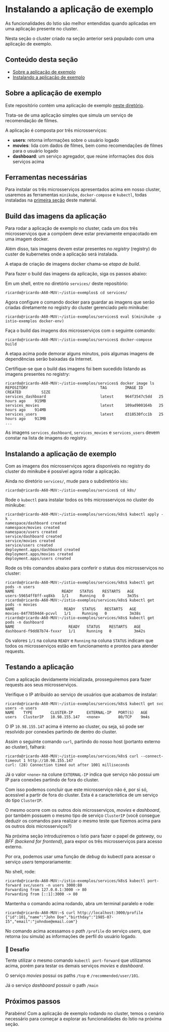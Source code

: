 # Instalando a aplicação de exemplo

As funcionalidades do Istio são melhor entendidas quando aplicadas em uma aplicação presente no cluster.

Nesta seção o cluster criado na seção anterior será populado com uma aplicação de exemplo.

## Conteúdo desta seção

* [Sobre a aplicação de exemplo](#sobre)
* [Instalando a aplicação de exemplo](#instalando)

## <a name="sobre"></a> Sobre a aplicação de exemplo

Este repositório contém uma aplicação de exemplo [neste diretório](https://github.com/ribaptista/istio-exemplos/tree/main/services).

Trata-se de uma aplicação simples que simula um serviço de recomendação de filmes.

A aplicação é composta por três microsserviços: 

* **users**: retorna informações sobre o usuário logado
* **movies**: lida com dados de filmes, bem como recomendações de filmes para o usuário logado
* **dashboard**: um serviço agregador, que reúne informações dos dois serviços acima

## <a name="ferramentas"></a> Ferramentas necessárias

Para instalar os três microsserviços apresentados acima em nosso cluster, usaremos as ferramentas `minikube`, `docker-compose` e `kubectl`,
todas instaladas na [primeira seção](1-Ferramentas.md) deste material.

## <a name="build"></a> Build das imagens da aplicação

Para rodar a aplicação de exemplo no cluster, cada um dos três microsserviços que a compõem deve estar previamente empacotado em uma imagem docker.

Além disso, tais imagens devem estar presentes no *registry* (registry) do custer de kubernetes onde a aplicação será instalada.

A etapa de criação de imagens docker chama-se *etapa de build*.

Para fazer o build das imagens da aplicação, siga os passos abaixo:

Em um shell, entre no diretório `services/` deste repositório:

```console
ricardo@ricardo-A60-MUV:~/istio-exemplos$ cd services/
```

Agora configure o comando docker para guardar as imagens que serão criadas diretamente no registry do cluster gerenciado pelo minikube:

```console
ricardo@ricardo-A60-MUV:~/istio-exemplos/services$ eval $(minikube -p istio-exemplos docker-env)
```

Faça o build das imagens dos microsserviços com o seguinte comando:

```console
ricardo@ricardo-A60-MUV:~/istio-exemplos/services$ docker-compose build 
```

A etapa acima pode demorar alguns minutos, pois algumas imagens de dependências serão baixadas da Internet.

Certifique-se que o build das imagens foi bem sucedido listando as imagens presentes no registry:

```console
ricardo@ricardo-A60-MUV:~/istio-exemplos/services$ docker image ls
REPOSITORY                                TAG        IMAGE ID       CREATED         SIZE
services_dashboard                        latest     964f3547c5dd   25 hours ago    915MB
services_movies                           latest     109ad900164b   25 hours ago    914MB
services_users                            latest     d318530fcc1b   25 hours ago    913MB
...
```

As imagens `services_dashboard`, `services_movies` e `services_users` devem constar na lista de imagens do registry.

## <a name="instalando"></a> Instalando a aplicação de exemplo

Com as imagens dos microsserviços agora disponíveis no registry do cluster do minikube é possível agora rodar a aplicação.

Ainda no diretório `services/`, mude para o subdiretório `k8s`:

```console
ricardo@ricardo-A60-MUV:~/istio-exemplos/services$ cd k8s/
```

Rode o `kubectl` para instalar todos os três microsserviços no cluster do minikube:

```console
ricardo@ricardo-A60-MUV:~/istio-exemplos/services/k8s$ kubectl apply -k .
namespace/dashboard created
namespace/movies created
namespace/users created
service/dashboard created
service/movies created
service/users created
deployment.apps/dashboard created
deployment.apps/movies created
deployment.apps/users created
```

Rode os três comandos abaixo para conferir o status dos microsserviços no cluster:

```console
ricardo@ricardo-A60-MUV:~/istio-exemplos/services/k8s$ kubectl get pods -n users 
NAME                     READY   STATUS    RESTARTS   AGE
users-59654ff8ff-xq8kb   1/1     Running   0          3m35s
ricardo@ricardo-A60-MUV:~/istio-exemplos/services/k8s$ kubectl get pods -n movies
NAME                      READY   STATUS    RESTARTS   AGE
movies-84f78594d4-pcvvl   1/1     Running   0          3m38s
ricardo@ricardo-A60-MUV:~/istio-exemplos/services/k8s$ kubectl get pods -n dashboard
NAME                        READY   STATUS    RESTARTS   AGE
dashboard-f9dd87b74-fxxxr   1/1     Running   0          3m42s
```

Os valores `1/1` na coluna `READY` e `Running` na coluna `STATUS` indicam que todos os microsserviços estão em funcionamento e prontos para atender requests.

## <a name="testando"></a> Testando a aplicação

Com a aplicação devidamente inicializada, prosseguiremos para fazer requests aos seus microsserviços.

Verifique o IP atribuído ao serviço de usuários que acabamos de instalar:

```console
ricardo@ricardo-A60-MUV:~/istio-exemplos/services/k8s$ kubectl get svc users -n users
NAME    TYPE        CLUSTER-IP      EXTERNAL-IP   PORT(S)   AGE
users   ClusterIP   10.98.155.147   <none>        80/TCP    9m4s
```

O IP `10.98.155.147` acima é interno ao cluster, ou seja, só pode ser resolvido por conexões partindo de dentro do cluster.

Assim o seguinte comando `curl`, partindo do nosso host (portanto externo ao cluster), falhará:

```console
ricardo@ricardo-A60-MUV:~/istio-exemplos/services/k8s$ curl --connect-timeout 1 http://10.98.155.147
curl: (28) Connection timed out after 1001 milliseconds
```

Já o valor `<none>` na colune `EXTERNAL-IP` indica que serviço não possui um IP para conexões partindo de fora do cluster.

Com isso podemos concluir que este microsserviço não é, por si só, acessível a partir de fora do cluster. Esta é a característica de um serviço do tipo `ClusterIP`.

O mesmo ocorre com os outros dois microsserviços, *movies* e *dashboard*, por também possuem o mesmo tipo de serviço `ClusterIP` (você consegue deduzir os comandos para realizar o mesmo teste que fizemos acima para os outros dois microsserviços?)

Na próxima seção introduziremos o Istio para fazer o papel de *gateway*, ou *BFF (backend for frontend)*, para expor os três microsserviços para acesso externo.

Por ora, podemos usar uma função de *debug* do kubectl para acessar o serviço *users* temporariamente:

No shell, rode:

```console
ricardo@ricardo-A60-MUV:~/istio-exemplos/services/k8s$ kubectl port-forward svc/users -n users 3000:80
Forwarding from 127.0.0.1:3000 -> 80
Forwarding from [::1]:3000 -> 80
```

Mantenha o comando acima rodando, abra um terminal paralelo e rode:

```console
ricardo@ricardo-A60-MUV:~$ curl http://localhost:3000/profile
{"id":101,"name":"John Doe","birthday":"1985-07-15","email":"johndoe@email.com"}
```

No comando acima acessamos o *path* `/profile` do serviço *users*, que retorna (ou simula) as informações de perfil do usuárío logado.

### 🦾 Desafio

Tente utilizar o mesmo comando `kubectl port-forward` que utilizamos acima, porém para testar os demais serviços *movies* e *dashboard*.

O serviço *movies* possui os paths `/top` e `/recommended/user/101`.

Já o serviço *dashboard* possuir o path `/main`

## Próximos passos

Parabéns! Com a aplicação de exemplo rodando no cluster, temos o cenário necessário para começar a explorar as funcionalidades do Istio na próxima seção.


